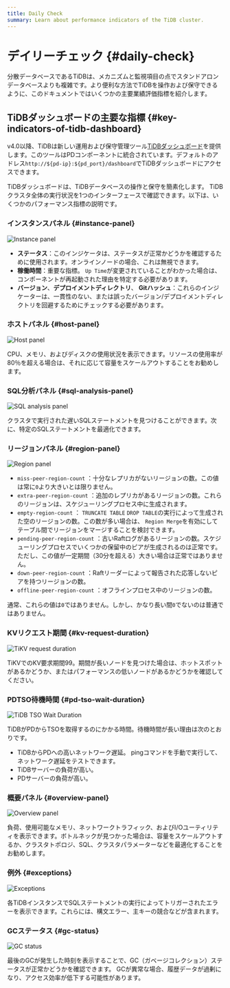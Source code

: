 ```yaml
---
title: Daily Check
summary: Learn about performance indicators of the TiDB cluster.
---
```


# デイリーチェック {#daily-check}

分散データベースであるTiDBは、メカニズムと監視項目の点でスタンドアロンデータベースよりも複雑です。より便利な方法でTiDBを操作および保守できるように、このドキュメントではいくつかの主要業績評価指標を紹介します。

## TiDBダッシュボードの主要な指標 {#key-indicators-of-tidb-dashboard}

v4.0以降、TiDBは新しい運用および保守管理ツール[TiDBダッシュボード](/dashboard/dashboard-intro.md)を提供します。このツールはPDコンポーネントに統合されています。デフォルトのアドレス`http://${pd-ip}:${pd_port}/dashboard`でTiDBダッシュボードにアクセスできます。

TiDBダッシュボードは、TiDBデータベースの操作と保守を簡素化します。 TiDBクラスタ全体の実行状況を1つのインターフェースで確認できます。以下は、いくつかのパフォーマンス指標の説明です。

### インスタンスパネル {#instance-panel}

![Instance panel](https://download.pingcap.com/images/docs/instance-status-panel.png)

-   **ステータス**：このインジケータは、ステータスが正常かどうかを確認するために使用されます。オンラインノードの場合、これは無視できます。
-   **稼働時間**：重要な指標。 `Up Time`が変更されていることがわかった場合は、コンポーネントが再起動された理由を特定する必要があります。
-   **バージョン**、<strong>デプロイメントディレクトリ</strong>、 <strong>Gitハッシュ</strong>：これらのインジケーターは、一貫性のない、または誤ったバージョン/デプロイメントディレクトリを回避するためにチェックする必要があります。

### ホストパネル {#host-panel}

![Host panel](https://download.pingcap.com/images/docs/host-panel.png)

CPU、メモリ、およびディスクの使用状況を表示できます。リソースの使用率が80％を超える場合は、それに応じて容量をスケールアウトすることをお勧めします。

### SQL分析パネル {#sql-analysis-panel}

![SQL analysis panel](https://download.pingcap.com/images/docs/sql-analysis-panel.png)

クラスタで実行された遅いSQLステートメントを見つけることができます。次に、特定のSQLステートメントを最適化できます。

### リージョンパネル {#region-panel}

![Region panel](https://download.pingcap.com/images/docs/region-panel.png)

-   `miss-peer-region-count` ：十分なレプリカがないリージョンの数。この値は常に`0`より大きいとは限りません。
-   `extra-peer-region-count` ：追加のレプリカがあるリージョンの数。これらのリージョンは、スケジューリングプロセス中に生成されます。
-   `empty-region-count` ： `TRUNCATE TABLE` `DROP TABLE`の実行によって生成された空のリージョンの数。この数が多い場合は、 `Region Merge`を有効にしてテーブル間でリージョンをマージすることを検討できます。
-   `pending-peer-region-count` ：古いRaftログがあるリージョンの数。スケジューリングプロセスでいくつかの保留中のピアが生成されるのは正常です。ただし、この値が一定期間（30分を超える）大きい場合は正常ではありません。
-   `down-peer-region-count` ：Raftリーダーによって報告された応答しないピアを持つリージョンの数。
-   `offline-peer-region-count` ：オフラインプロセス中のリージョンの数。

通常、これらの値は`0`ではありません。しかし、かなり長い間`0`でないのは普通ではありません。

### KVリクエスト期間 {#kv-request-duration}

![TiKV request duration](https://download.pingcap.com/images/docs/kv-duration-panel.png)

TiKVでのKV要求期間99。期間が長いノードを見つけた場合は、ホットスポットがあるかどうか、またはパフォーマンスの低いノードがあるかどうかを確認してください。

### PDTSO待機時間 {#pd-tso-wait-duration}

![TiDB TSO Wait Duration](https://download.pingcap.com/images/docs/pd-duration-panel.png)

TiDBがPDからTSOを取得するのにかかる時間。待機時間が長い理由は次のとおりです。

-   TiDBからPDへの高いネットワーク遅延。 pingコマンドを手動で実行して、ネットワーク遅延をテストできます。
-   TiDBサーバーの負荷が高い。
-   PDサーバーの負荷が高い。

### 概要パネル {#overview-panel}

![Overview panel](https://download.pingcap.com/images/docs/overview-panel.png)

負荷、使用可能なメモリ、ネットワークトラフィック、およびI/Oユーティリティを表示できます。ボトルネックが見つかった場合は、容量をスケールアウトするか、クラスタトポロジ、SQL、クラスタパラメーターなどを最適化することをお勧めします。

### 例外 {#exceptions}

![Exceptions](https://download.pingcap.com/images/docs/failed-query-panel.png)

各TiDBインスタンスでSQLステートメントの実行によってトリガーされたエラーを表示できます。これらには、構文エラー、主キーの競合などが含まれます。

### GCステータス {#gc-status}

![GC status](https://download.pingcap.com/images/docs/garbage-collation-panel.png)

最後のGCが発生した時刻を表示することで、GC（ガベージコレクション）ステータスが正常かどうかを確認できます。 GCが異常な場合、履歴データが過剰になり、アクセス効率が低下する可能性があります。
